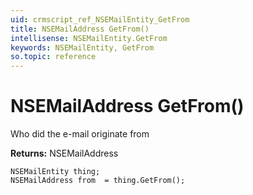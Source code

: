 ```yaml
---
uid: crmscript_ref_NSEMailEntity_GetFrom
title: NSEMailAddress GetFrom()
intellisense: NSEMailEntity.GetFrom
keywords: NSEMailEntity, GetFrom
so.topic: reference
---
```


# NSEMailAddress GetFrom()

Who did the e-mail originate from

**Returns:** NSEMailAddress

```crmscript
NSEMailEntity thing;
NSEMailAddress from  = thing.GetFrom();
```

